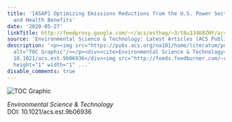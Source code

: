 ```yaml
---
title: '[ASAP] Optimizing Emissions Reductions from the U.S. Power Sector for Climate
  and Health Benefits'
date: '2020-05-27'
linkTitle: http://feedproxy.google.com/~r/acs/esthag/~3/t8u13468ZHY/acs.est.9b06936
source: 'Environmental Science & Technology: Latest Articles (ACS Publications)'
description: '<p><img src="https://pubs.acs.org/na101/home/literatum/publisher/achs/journals/content/esthag/0/esthag.ahead-of-print/acs.est.9b06936/20200527/images/medium/es9b06936_0005.gif"
  alt="TOC Graphic"/></p><div><cite>Environmental Science & Technology</cite></div><div>DOI:
  10.1021/acs.est.9b06936</div><img src="http://feeds.feedburner.com/~r/acs/esthag/~4/t8u13468ZHY"
  height="1" width="1" ...'
disable_comments: true
---
```

<p><img src="https://pubs.acs.org/na101/home/literatum/publisher/achs/journals/content/esthag/0/esthag.ahead-of-print/acs.est.9b06936/20200527/images/medium/es9b06936_0005.gif" alt="TOC Graphic"/></p><div><cite>Environmental Science & Technology</cite></div><div>DOI: 10.1021/acs.est.9b06936</div><img src="http://feeds.feedburner.com/~r/acs/esthag/~4/t8u13468ZHY" height="1" width="1" ...